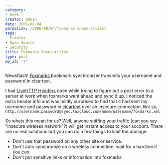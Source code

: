 ```yaml
---
category:
- Geek
creator: admin
date: 2006-08-04
permalink: /2006/08/04/foxmarks-insecurities/
tags:
- Firefox
- Open Source
- Security
title: Foxmarks Insecurities
type: post
wp_id: "7"
---
```

Newsflash! [Foxmarks ](http://www.foxcloud.com/wiki/Main_Page)bookmark synchronizer transmits your username and password in cleartext.

I had [LiveHTTP Headers](http://livehttpheaders.mozdev.org/) open while trying to figure out a post error to a server at work when foxmarks went ahead and sync'd up.  I noticed the extra header info and was mildly surprised to find that it had sent my username and password in <u>cleartext</u> over an insecure connection, like so, `http://username:password@sync.foxcloud.com/home/username/foxmarks.xml`

So whats this mean for us? Well, anyone sniffing your traffic (can you say "insecure wireless network"?) will get instant access to your account.  There are no real solutions but you can do a few things to limit the damage.

- Don't use that password on any other site or service.
- Don't auto synchronize on a wireless connection, wait for a hardline if you can.
- Don't put sensitive links or information into foxmarks
